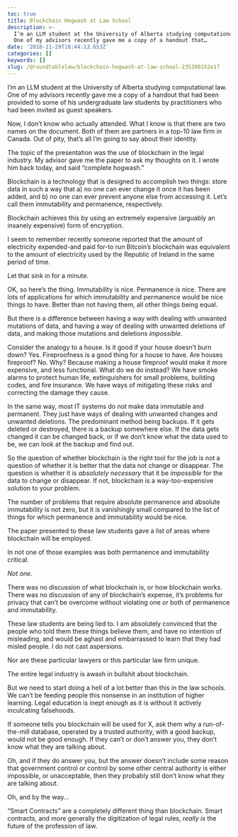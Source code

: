 ```yaml
---
toc: true
title: Blockchain Hogwash at Law School
description: >-
  I’m an LLM student at the University of Alberta studying computational law.
  One of my advisors recently gave me a copy of a handout that…
date: '2018-11-29T18:44:13.653Z'
categories: []
keywords: []
slug: /@roundtablelaw/blockchain-hogwash-at-law-school-235309152e17
---
```


I’m an LLM student at the University of Alberta studying computational law. One of my advisors recently gave me a copy of a handout that had been provided to some of his undergraduate law students by practitioners who had been invited as guest speakers.

Now, I don’t know who actually attended. What I know is that there are two names on the document. Both of them are partners in a top-10 law firm in Canada. Out of pity, that’s all I’m going to say about their identity.

The topic of the presentation was the use of blockchain in the legal industry. My advisor gave me the paper to ask my thoughts on it. I wrote him back today, and said “complete hogwash.”

Blockchain is a technology that is designed to accomplish two things: store data in such a way that a) no one can ever change it once it has been added, and b) no one can ever prevent anyone else from accessing it. Let’s call them immutability and permanence, respectively.

Blockchain achieves this by using an extremely expensive (arguably an insanely expensive) form of encryption.

I seem to remember recently someone reported that the amount of electricity expended-and paid for-to run Bitcoin’s blockchain was equivalent to the amount of electricity used by the Republic of Ireland in the same period of time.

Let that sink in for a minute.

OK, so here’s the thing. Immutability is nice. Permanence is nice. There are lots of applications for which immutability and permanence would be nice things to have. Better than not having them, all other things being equal.

But there is a difference between having a way with dealing with unwanted mutations of data, and having a way of dealing with unwanted deletions of data, and making those mutations and deletions _impossible_.

Consider the analogy to a house. Is it good if your house doesn’t burn down? Yes. Fireproofness is a good thing for a house to have. Are houses fireproof? No. Why? Because making a house fireproof would make it more expensive, and less functional. What do we do instead? We have smoke alarms to protect human life, extinguishers for small problems, building codes, and fire insurance. We have ways of mitigating these risks and correcting the damage they cause.

In the same way, most IT systems do not make data immutable and permanent. They just have ways of dealing with unwanted changes and unwanted deletions. The predominant method being backups. If it gets deleted or destroyed, there is a backup somewhere else. If the data gets changed it can be changed back, or if we don’t know what the data used to be, we can look at the backup and find out.

So the question of whether blockchain is the right tool for the job is not a question of whether it is better that the data not change or disappear. The question is whether it is _absolutely necessary_ that it be _impossible_ for the data to change or disappear. If not, blockchain is a way-too-expensive solution to your problem.

The number of problems that require absolute permanence and absolute immutability is not zero, but it is vanishingly small compared to the list of things for which permanence and immutability would be nice.

The paper presented to these law students gave a list of areas where blockchain will be employed.

In not one of those examples was both permanence and immutability critical.

_Not one_.

There was no discussion of what blockchain is, or how blockchain works. There was no discussion of any of blockchain’s expense, it’s problems for privacy that can’t be overcome without violating one or both of permanence and immutability.

These law students are being lied to. I am absolutely convinced that the people who told them these things believe them, and have no intention of misleading, and would be aghast and embarrassed to learn that they had misled people. I do not cast aspersions.

Nor are these particular lawyers or this particular law firm unique.

The entire legal industry is awash in bullshit about blockchain.

But we need to start doing a hell of a lot better than this in the law schools. We can’t be feeding people this nonsense in an institution of higher learning. Legal education is inept enough as it is without it actively inculcating falsehoods.

If someone tells you blockchain will be used for X, ask them why a run-of-the-mill database, operated by a trusted authority, with a good backup, would not be good enough. If they can’t or don’t answer you, they don’t know what they are talking about.

Oh, and if they do answer you, but the answer doesn’t include some reason that government control or control by some other central authority is either impossible, or unacceptable, then they probably still don’t know what they are talking about.

Oh, and by the way…

“Smart Contracts” are a completely different thing than blockchain. Smart contracts, and more generally the digitization of legal rules, _really is_ the future of the profession of law.